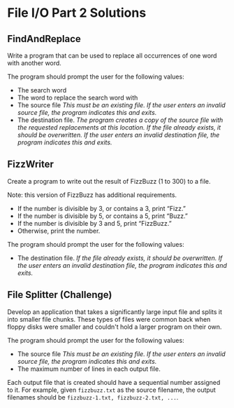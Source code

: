 # File I/O Part 2 Solutions

## FindAndReplace

Write a program that can be used to replace all occurrences of one word with another word.  

The program should prompt the user for the following values:

* The search word
* The word to replace the search word with
* The source file  *This must be an existing file.  If the user enters an invalid source file, the program indicates this and exits.*
* The destination file.  *The program creates a copy of the source file with the requested replacements at this location.  If the file already exists, it should be overwritten. If the user enters an invalid destination file, the program indicates this and exits.*

## FizzWriter

Create a program to write out the result of FizzBuzz (1 to 300) to a file.

Note: this version of FizzBuzz has additional requirements.

* If the number is divisible by 3, or contains a 3, print “Fizz.”
* If the number is divisible by 5, or contains a 5, print “Buzz.”
* If the number is divisible by 3 and 5, print “FizzBuzz.”
* Otherwise, print the number.

The program should prompt the user for the following values:

* The destination file.  *If the file already exists, it should be overwritten. If the user enters an invalid destination file, the program indicates this and exits.*


## File Splitter (Challenge)

Develop an application that takes a significantly large input file and splits it into smaller file chunks. These types of files were common back when floppy disks were smaller and couldn't hold a larger program on their own.

The program should prompt the user for the following values:
* The source file  *This must be an existing file.  If the user enters an invalid source file, the program indicates this and exits.*
* The maximum number of lines in each output file.

Each output file that is created should have a sequential number assigned to it. For example, given `fizzbuzz.txt` as the source filename, the output filenames should be `fizzbuzz-1.txt, fizzbuzz-2.txt, ...`.


